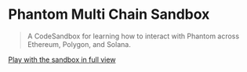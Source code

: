 # Phantom Multi Chain Sandbox

> A CodeSandbox for learning how to interact with Phantom across Ethereum, Polygon, and Solana.

[Play with the sandbox in full view](https://472igc.csb.app/)
